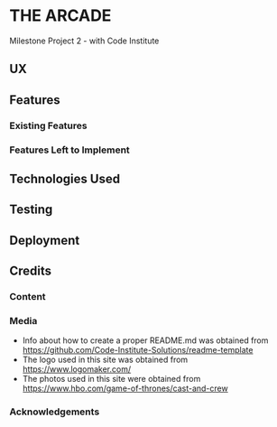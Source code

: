# THE ARCADE

Milestone Project 2 - with Code Institute



## UX


## Features


### Existing Features


### Features Left to Implement

## Technologies Used

## Testing


## Deployment


## Credits
### Content

### Media
- Info about how to create a proper README.md was obtained from https://github.com/Code-Institute-Solutions/readme-template
- The logo used in this site was obtained from https://www.logomaker.com/
- The photos used in this site were obtained from https://www.hbo.com/game-of-thrones/cast-and-crew

### Acknowledgements